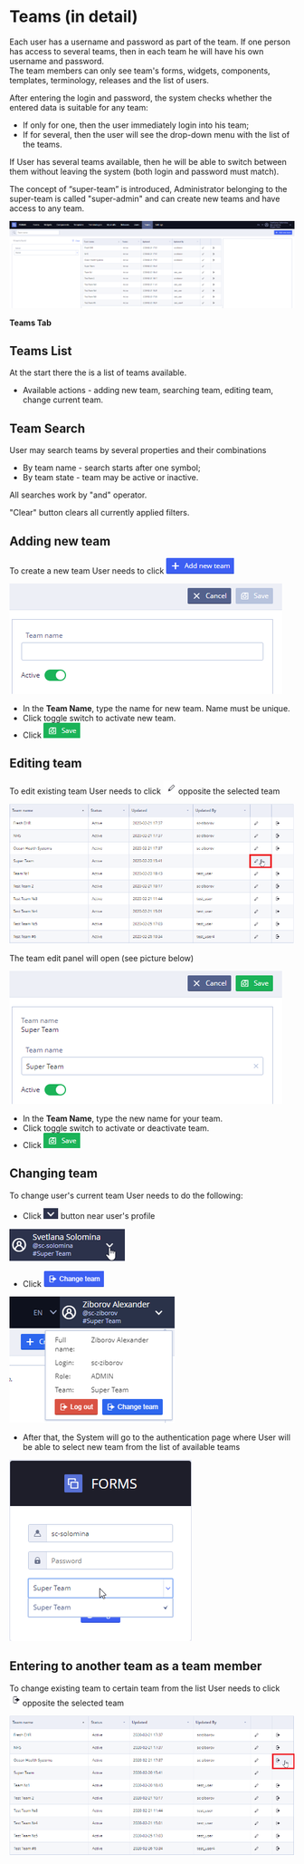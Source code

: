 # Teams \(in detail\)

Each user has a username and password as part of the team. If one person has access to several teams, then in each team he will have his own username and password.  
The team members can only see team's forms, widgets, components, templates, terminology, releases and the list of users.

After entering the login and password, the system checks whether the entered data is suitable for any team:

* If only for one, then the user immediately login into his team;
* If for several, then the user will see the drop-down menu with the list of the teams.

If User has several teams available, then he will be able to switch between them without leaving the system \(both login and password must match\). 

The concept of “super-team” is introduced, Administrator belonging to the super-team is called "super-admin" and can create new teams and have access to any team.

![](../.gitbook/assets/34835606.png)

**Teams Tab**

## Teams List <a id="Teams(indetail)-TeamsList"></a>

At the start there the is a list of teams available.

* Available actions - adding new team, searching team, editing team, change current team. 

## Team Search <a id="Teams(indetail)-TeamSearch"></a>

User may search teams by several properties and their combinations

* By team name - search starts after one symbol;
* By team state - team may be active or inactive.

All searches work by "and" operator.

"Clear" button clears all currently applied filters.

## Adding new team <a id="Teams(indetail)-Addingnewteam"></a>

To create a new team User needs to click ![](../.gitbook/assets/34835622.png)

![](../.gitbook/assets/34835620.png)

* In the **Team Name**, type the name for new team. Name must be unique.
* Click toggle switch to activate new team.
* Click ![](../.gitbook/assets/34835621.png)

## Editing **team** <a id="Teams(indetail)-Editingteam"></a>

To edit existing team User needs to click ![](../.gitbook/assets/34835631.png)opposite the selected team

![](../.gitbook/assets/34835634.png)

The team edit panel will open \(see picture below\)

![](../.gitbook/assets/34835629.png)

* In the **Team Name**, type the new name for your team.
* Click toggle switch to activate or deactivate team.
* Click ![](../.gitbook/assets/34835621.png)

## Changing team <a id="Teams(indetail)-Changingteam"></a>

To change user's current team User needs to do the following:

* Click ![](../.gitbook/assets/34835625.png) button near user's profile

![](../.gitbook/assets/34835624.png)

* Click ![](../.gitbook/assets/34835623.png)

![](../.gitbook/assets/34835322.png)

* After that, the System will go to the authentication page where User will be able to select new team from the list of available teams

![](../.gitbook/assets/34835626.png)

## Entering to another team as a team member <a id="Teams(indetail)-Enteringtoanotherteamasateammember"></a>

To change existing team to certain team from the list User needs to click ![](../.gitbook/assets/34835639.png)opposite the selected team

![](../.gitbook/assets/34835638.png)


